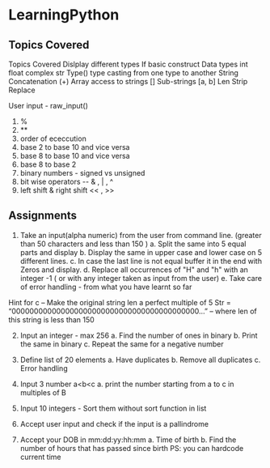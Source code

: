 # LearningPython
## Topics Covered

Topics Covered
Dislplay different types
If basic construct
Data types int float complex str
Type()
type casting from one type to another
String
Concatenation (+)
Array access to strings []
Sub-strings [a, b]
Len
Strip
Replace

User input - raw_input()
1. %
2. **
3. order of ececcution
4. base 2 to base 10 and vice versa
5. base 8 to base 10 and vice versa
6. base 8 to base 2
7. binary numbers - signed vs unsigned
8. bit wise operators -- & , | , ^
9. left shift & right shift  << , >>


## Assignments

1. Take an input(alpha numeric) from the user from command line. (greater than 50 characters and less than 150 )
a. Split the same into 5 equal parts and display 
b. Display the same in upper case and lower case on 5 different lines.
c. In case the last line is not equal buffer it in the end with Zeros and display.
d. Replace all occurrences of "H" and "h" with an integer  -1 ( or with any integer taken as input from the user)
e. Take care of error handling - from what you have learnt so far

Hint for c – 
Make the original string len a perfect multiple of 5 
Str = “000000000000000000000000000000000000000000…” – where len of this string is less than 150

2. Input an integer - max 256
a. Find the number of ones in binary
b. Print the same in binary
c. Repeat the same for a negative number

3. Define list of 20 elements
a. Have duplicates
b. Remove all duplicates
c. Error handling

4. Input 3 number a<b<c
a. print the number starting from a to c in multiples of B

5. Input 10 integers - Sort them without sort function in list

6. Accept user input and check if the input is a pallindrome

7. Accept your DOB in mm:dd:yy:hh:mm
a. Time of birth
b. Find the number of hours that has passed since birth
PS: you can hardcode current time
